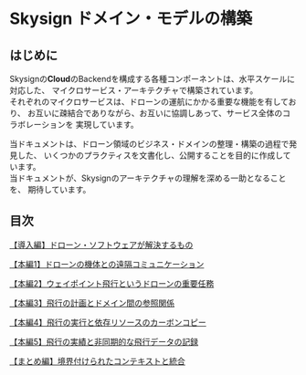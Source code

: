 # Skysign ドメイン・モデルの構築
## はじめに
Skysignの**Cloud**のBackendを構成する各種コンポーネントは、水平スケールに対応した、
マイクロサービス・アーキテクチャで構築されています。  
それぞれのマイクロサービスは、ドローンの運航にかかる重要な機能を有しており、
お互いに疎結合でありながら、お互いに協調しあって、サービス全体のコラボレーションを
実現しています。

当ドキュメントは、ドローン領域のビジネス・ドメインの整理・構築の過程で発見した、
いくつかのプラクティスを文書化し、公開することを目的に作成しています。  
当ドキュメントが、Skysignのアーキテクチャの理解を深める一助となることを、
期待しています。

## 目次
[【導入編】ドローン・ソフトウェアが解決するもの](./domain_models/01_introduction.md)

[【本編1】ドローンの機体との遠隔コミュニケーション](./domain_models/02_main_paper_1.md)

[【本編2】ウェイポイント飛行というドローンの重要任務](./domain_models/03_main_paper_2.md)

[【本編3】飛行の計画とドメイン間の参照関係](./domain_models/04_main_paper_3.md)

[【本編4】飛行の実行と依存リソースのカーボンコピー](./domain_models/05_main_paper_4.md)

[【本編5】飛行の実績と非同期的な飛行データの記録](./domain_models/06_main_paper_5.md)

[【まとめ編】境界付けられたコンテキストと統合](./domain_models/07_summary.md)
